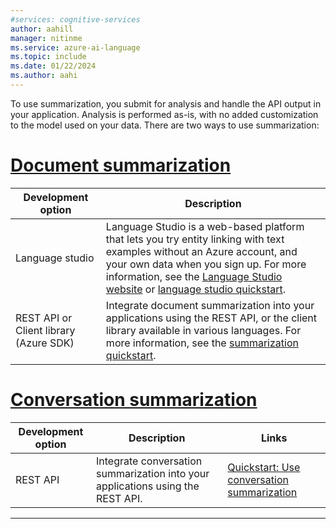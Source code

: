 ```yaml
---
#services: cognitive-services
author: aahill
manager: nitinme
ms.service: azure-ai-language
ms.topic: include
ms.date: 01/22/2024
ms.author: aahi
---
```


To use summarization, you submit for analysis and handle the API output in your application. Analysis is performed as-is, with no added customization to the model used on your data. There are two ways to use summarization:

# [Document summarization](#tab/document-summarization)

|Development option  |Description  |
|---------|---------|
|Language studio     | Language Studio is a web-based platform that lets you try entity linking with text examples without an Azure account, and your own data when you sign up. For more information, see the [Language Studio website](https://language.cognitive.azure.com/tryout/summarization) or [language studio quickstart](../../language-studio.md).         |
|REST API or Client library (Azure SDK)      | Integrate document summarization into your applications using the REST API, or the client library available in various languages. For more information, see the [summarization quickstart](../quickstart.md).        |


# [Conversation summarization](#tab/conversation-summarization)

|Development option  |Description  | Links |
|---------|---------|---------|
| REST API     | Integrate conversation summarization into your applications using the REST API. | [Quickstart: Use conversation summarization](../quickstart.md?tabs=conversation-summarization&pivots=rest-api) |

---






